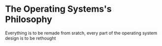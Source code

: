 
# The Operating Systems's Philosophy

Everything is to be remade from sratch, every part of the operating system design is to be rethought
